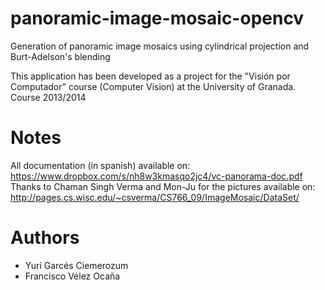 panoramic-image-mosaic-opencv
=============================

Generation of panoramic image mosaics using cylindrical projection and Burt-Adelson's blending

This application has been developed as a project for the "Visión por Computador" course (Computer Vision) at the University of Granada. Course 2013/2014

Notes
=====

All documentation (in spanish) available on: https://www.dropbox.com/s/nh8w3kmasqo2jc4/vc-panorama-doc.pdf
Thanks to Chaman Singh Verma and Mon-Ju for the pictures available on: http://pages.cs.wisc.edu/~csverma/CS766_09/ImageMosaic/DataSet/

Authors
=======
* Yuri Garcés Ciemerozum
* Francisco Vélez Ocaña
